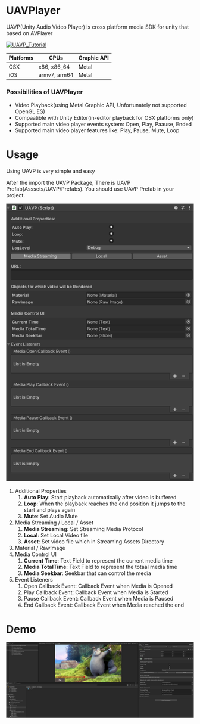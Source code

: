 # UAVPlayer
UAVP(Unity Audio Video Player) is cross platform media SDK for unity that based on AVPlayer

[![UAVP_Tutorial](https://www.youtube.com/watch?v=giAo8_LupDg/0.jpg)](https://www.youtube.com/watch?v=giAo8_LupDg?t=0s)

|Platforms|CPUs|Graphic API|
|------|---|---|
|OSX|x86, x86_64|Metal|
|iOS|armv7, arm64|Metal|


### Possibilities of UAVPlayer
- Video Playback(using Metal Graphic API, Unfortunately not supported OpenGL ES)
- Compaatible with Unity Editor(in-editor playback for OSX platforms only)
- Supported main video player events system: Open, Play, Paause, Ended
- Supported main video player features like: Play, Pause, Mute, Loop

# Usage
Using UAVP is very simple and easy

After the import the UAVP Package, There is UAVP Prefab(Asssets/UAVP/Prefabs). You should use UAVP Prefab in your project.

![uavp_elements](./images/uavp_elements.PNG)

1. Additional Properties
   1. **Auto Play**: Start playback automatically after video is buffered
   2. **Loop**: When the playback reaches the end position it jumps to the start and plays again
   3. **Mute**: Set Audio Mute
2. Media Streaming / Local / Asset
   1. **Media Streaming**: Set Streaming Media Protocol
   2. **Local**: Set Local Video file
   3. **Asset**: Set video file which in Streaming Assets Directory
3. Material / RawImage
4. Media Control UI
   1. **Current Time**: Text Field to represent the current media time
   2. **Media TotalTime**: Text Field to represent the totaal media time
   3. **Media Seekbar**: Seekbar that can control the media
5. Event Listeners
   1. Open Callback Event: Callback Event when Media is Opened
   2. Play Callback Event: Callback Event when Media is Started
   3. Pause Callback Event: Callback Event when Media is Paused
   4. End Callback Event: Callback Event when Media reached the end
# Demo
![uavp_elements](./images/demo3.PNG)
